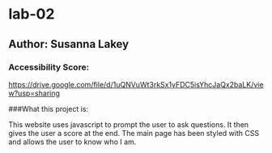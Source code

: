 # lab-02

## Author: Susanna Lakey

### Accessibility Score: 
https://drive.google.com/file/d/1uQNVuWt3rkSx1yFDC5isYhcJaQx2baLK/view?usp=sharing

###What this project is:

This website uses javascript to prompt the user to ask questions.  It then gives the user a score at the end.  The main page has been styled with CSS and allows the user to know who I am.